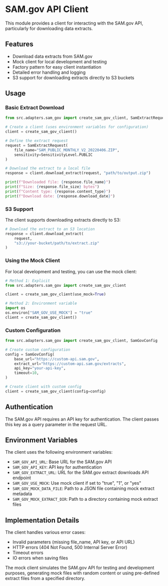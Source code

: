 # SAM.gov API Client

This module provides a client for interacting with the SAM.gov API, particularly for downloading data extracts.

## Features

- Download data extracts from SAM.gov
- Mock client for local development and testing
- Factory pattern for easy client instantiation
- Detailed error handling and logging
- S3 support for downloading extracts directly to S3 buckets

## Usage

### Basic Extract Download

```python
from src.adapters.sam_gov import create_sam_gov_client, SamExtractRequest, SensitivityLevel

# Create a client (uses environment variables for configuration)
client = create_sam_gov_client()

# Define the extract request
request = SamExtractRequest(
    file_name="SAM_PUBLIC_MONTHLY_V2_20220406.ZIP",
    sensitivity=SensitivityLevel.PUBLIC
)

# Download the extract to a local file
response = client.download_extract(request, "path/to/output.zip")

print(f"Downloaded file: {response.file_name}")
print(f"Size: {response.file_size} bytes")
print(f"Content type: {response.content_type}")
print(f"Download date: {response.download_date}")
```

### S3 Support

The client supports downloading extracts directly to S3:

```python
# Download the extract to an S3 location
response = client.download_extract(
    request, 
    "s3://your-bucket/path/to/extract.zip"
)
```

### Using the Mock Client

For local development and testing, you can use the mock client:

```python
# Method 1: Explicit
from src.adapters.sam_gov import create_sam_gov_client

client = create_sam_gov_client(use_mock=True)

# Method 2: Environment variable
import os
os.environ["SAM_GOV_USE_MOCK"] = "true"
client = create_sam_gov_client()
```

### Custom Configuration

```python
from src.adapters.sam_gov import create_sam_gov_client, SamGovConfig

# Create custom configuration
config = SamGovConfig(
    base_url="https://custom-api.sam.gov",
    extract_url="https://custom-api.sam.gov/extracts",
    api_key="your-api-key",
    timeout=10,
)

# Create client with custom config
client = create_sam_gov_client(config=config)
```

## Authentication

The SAM.gov API requires an API key for authentication. The client passes this key as a query parameter in the request URL.

## Environment Variables

The client uses the following environment variables:

- `SAM_GOV_API_URL`: Base URL for the SAM.gov API
- `SAM_GOV_API_KEY`: API key for authentication
- `SAM_GOV_EXTRACT_URL`: URL for the SAM.gov extract downloads API endpoint
- `SAM_GOV_USE_MOCK`: Use mock client if set to "true", "1", or "yes"
- `SAM_GOV_MOCK_DATA_FILE`: Path to a JSON file containing mock extract metadata
- `SAM_GOV_MOCK_EXTRACT_DIR`: Path to a directory containing mock extract files

## Implementation Details

The client handles various error cases:
- Invalid parameters (missing file_name, API key, or API URL)
- HTTP errors (404 Not Found, 500 Internal Server Error)
- Timeout errors
- IO errors when saving files

The mock client simulates the SAM.gov API for testing and development purposes, generating mock files with random content or using pre-defined extract files from a specified directory. 